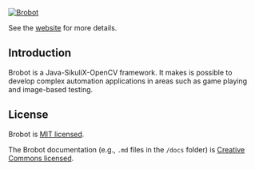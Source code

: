 <a href="https://jspinak.github.io/brobot"><img src="https://jspinak.github.io/brobot/img/brobot-landscape4.png" alt="Brobot"></a>

See the [website](https://jspinak.github.io/brobot/) for more details.  

## Introduction

Brobot is a Java-SikuliX-OpenCV framework. It makes is possible to develop 
complex automation applications in areas such as game playing and image-based testing.

## License

Brobot is [MIT licensed](./LICENSE).

The Brobot documentation (e.g., `.md` files in the `/docs` folder) is [Creative Commons licensed](./LICENSE-docs).
